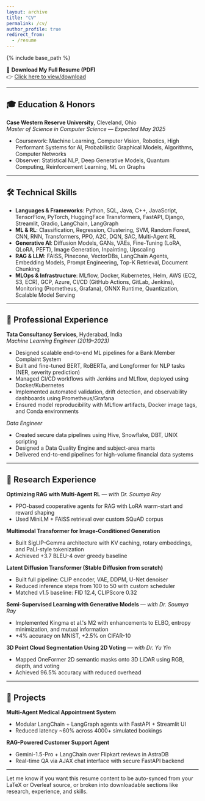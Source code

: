 ```yaml
---
layout: archive
title: "CV"
permalink: /cv/
author_profile: true
redirect_from:
  - /resume
---
```


{% include base_path %}

📄 **Download My Full Resume (PDF)**  
👉 [Click here to view/download](../files/Resume_Gen_AI_Research.pdf)

---

## 🎓 Education & Honors

**Case Western Reserve University**, Cleveland, Ohio  
*Master of Science in Computer Science* — *Expected May 2025*  
- Coursework: Machine Learning, Computer Vision, Robotics, High Performant Systems for AI, Probabilistic Graphical Models, Algorithms, Computer Networks  
- Observer: Statistical NLP, Deep Generative Models, Quantum Computing, Reinforcement Learning, ML on Graphs

---

## 🛠 Technical Skills

- **Languages & Frameworks**: Python, SQL, Java, C++, JavaScript, TensorFlow, PyTorch, HuggingFace Transformers, FastAPI, Django, Streamlit, Gradio, LangChain, LangGraph  
- **ML & RL**: Classification, Regression, Clustering, SVM, Random Forest, CNN, RNN, Transformers, PPO, A2C, DQN, SAC, Multi-Agent RL  
- **Generative AI**: Diffusion Models, GANs, VAEs, Fine-Tuning (LoRA, QLoRA, PEFT), Image Generation, Inpainting, Upscaling  
- **RAG & LLM**: FAISS, Pinecone, VectorDBs, LangChain Agents, Embedding Models, Prompt Engineering, Top-K Retrieval, Document Chunking  
- **MLOps & Infrastructure**: MLflow, Docker, Kubernetes, Helm, AWS (EC2, S3, ECR), GCP, Azure, CI/CD (GitHub Actions, GitLab, Jenkins), Monitoring (Prometheus, Grafana), ONNX Runtime, Quantization, Scalable Model Serving

---

## 💼 Professional Experience

**Tata Consultancy Services**, Hyderabad, India  
*Machine Learning Engineer (2019–2023)*  
- Designed scalable end-to-end ML pipelines for a Bank Member Complaint System  
- Built and fine-tuned BERT, RoBERTa, and Longformer for NLP tasks (NER, severity prediction)  
- Managed CI/CD workflows with Jenkins and MLflow, deployed using Docker/Kubernetes  
- Implemented automated validation, drift detection, and observability dashboards using Prometheus/Grafana  
- Ensured model reproducibility with MLflow artifacts, Docker image tags, and Conda environments  

*Data Engineer*  
- Created secure data pipelines using Hive, Snowflake, DBT, UNIX scripting  
- Designed a Data Quality Engine and subject-area marts  
- Delivered end-to-end pipelines for high-volume financial data systems

---

## 🧪 Research Experience

**Optimizing RAG with Multi-Agent RL** — *with Dr. Soumya Ray*  
- PPO-based cooperative agents for RAG with LoRA warm-start and reward shaping  
- Used MiniLM + FAISS retrieval over custom SQuAD corpus

**Multimodal Transformer for Image-Conditioned Generation**  
- Built SigLIP-Gemma architecture with KV caching, rotary embeddings, and PaLI-style tokenization  
- Achieved +3.7 BLEU-4 over greedy baseline

**Latent Diffusion Transformer (Stable Diffusion from scratch)**  
- Built full pipeline: CLIP encoder, VAE, DDPM, U-Net denoiser  
- Reduced inference steps from 100 to 50 with custom scheduler  
- Matched v1.5 baseline: FID 12.4, CLIPScore 0.32

**Semi-Supervised Learning with Generative Models** — *with Dr. Soumya Ray*  
- Implemented Kingma et al.'s M2 with enhancements to ELBO, entropy minimization, and mutual information  
- +4% accuracy on MNIST, +2.5% on CIFAR-10

**3D Point Cloud Segmentation Using 2D Voting** — *with Dr. Yu Yin*  
- Mapped OneFormer 2D semantic masks onto 3D LiDAR using RGB, depth, and voting  
- Achieved 96.5% accuracy with reduced overhead

---

## 🚀 Projects

**Multi-Agent Medical Appointment System**  
- Modular LangChain + LangGraph agents with FastAPI + Streamlit UI  
- Reduced latency ~60% across 4000+ simulated bookings

**RAG-Powered Customer Support Agent**  
- Gemini-1.5-Pro + LangChain over Flipkart reviews in AstraDB  
- Real-time QA via AJAX chat interface with secure FastAPI backend

---

Let me know if you want this resume content to be auto-synced from your LaTeX or Overleaf source, or broken into downloadable sections like research, experience, and skills.
